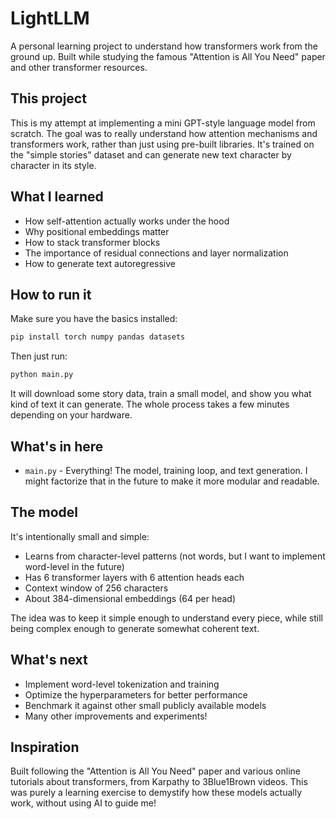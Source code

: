 # LightLLM

A personal learning project to understand how transformers work from the ground up. Built while studying the famous "Attention is All You Need" paper and other transformer resources.

## This project

This is my attempt at implementing a mini GPT-style language model from scratch. The goal was to really understand how attention mechanisms and transformers work, rather than just using pre-built libraries. It's trained on the "simple stories" dataset and can generate new text character by character in its style.

## What I learned

- How self-attention actually works under the hood
- Why positional embeddings matter
- How to stack transformer blocks
- The importance of residual connections and layer normalization
- How to generate text autoregressive

## How to run it

Make sure you have the basics installed:
```bash
pip install torch numpy pandas datasets
```

Then just run:
```bash
python main.py
```

It will download some story data, train a small model, and show you what kind of text it can generate. The whole process takes a few minutes depending on your hardware.

## What's in here

- `main.py` - Everything! The model, training loop, and text generation. I might factorize that in the future to make it more modular and readable.

## The model

It's intentionally small and simple:
- Learns from character-level patterns (not words, but I want to implement word-level in the future)
- Has 6 transformer layers with 6 attention heads each
- Context window of 256 characters
- About 384-dimensional embeddings (64 per head)

The idea was to keep it simple enough to understand every piece, while still being complex enough to generate somewhat coherent text.

## What's next
- Implement word-level tokenization and training
- Optimize the hyperparameters for better performance
- Benchmark it against other small publicly available models
- Many other improvements and experiments!

## Inspiration

Built following the "Attention is All You Need" paper and various online tutorials about transformers, from Karpathy to 3Blue1Brown videos. This was purely a learning exercise to demystify how these models actually work, without using AI to guide me!
